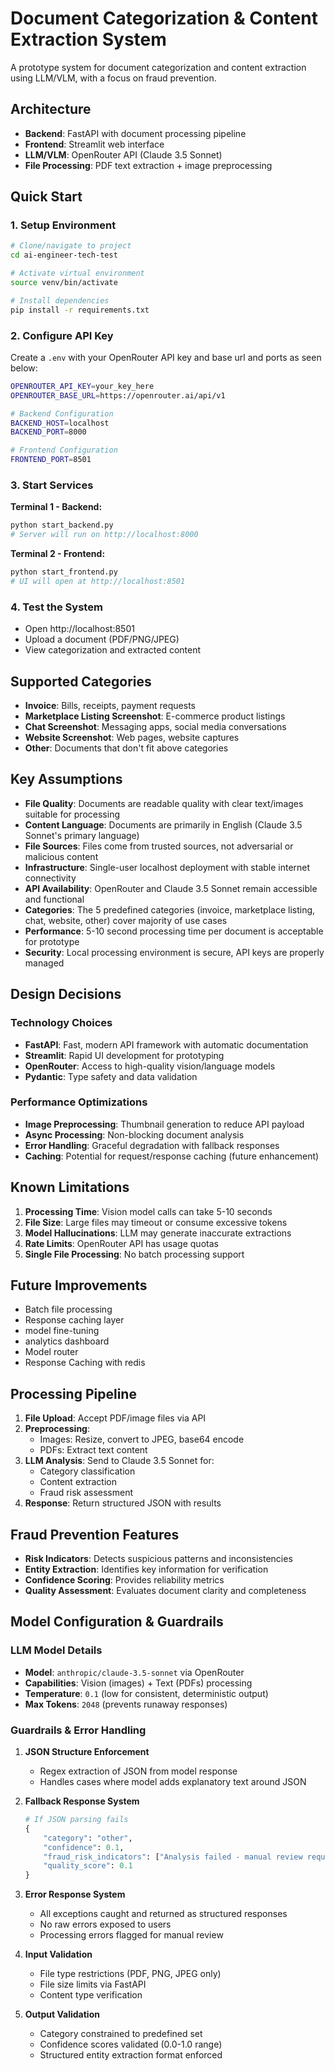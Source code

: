 # Document Categorization & Content Extraction System

A prototype system for document categorization and content extraction using LLM/VLM, with a focus on fraud prevention.

## Architecture

- **Backend**: FastAPI with document processing pipeline
- **Frontend**: Streamlit web interface  
- **LLM/VLM**: OpenRouter API (Claude 3.5 Sonnet)
- **File Processing**: PDF text extraction + image preprocessing

## Quick Start

### 1. Setup Environment
```bash
# Clone/navigate to project
cd ai-engineer-tech-test

# Activate virtual environment
source venv/bin/activate

# Install dependencies
pip install -r requirements.txt
```

### 2. Configure API Key
Create a `.env` with your OpenRouter API key and base url and ports as seen below:
```bash
OPENROUTER_API_KEY=your_key_here
OPENROUTER_BASE_URL=https://openrouter.ai/api/v1

# Backend Configuration  
BACKEND_HOST=localhost
BACKEND_PORT=8000

# Frontend Configuration
FRONTEND_PORT=8501
```

### 3. Start Services

**Terminal 1 - Backend:**
```bash
python start_backend.py
# Server will run on http://localhost:8000
```

**Terminal 2 - Frontend:**
```bash
python start_frontend.py  
# UI will open at http://localhost:8501
```

### 4. Test the System
- Open http://localhost:8501
- Upload a document (PDF/PNG/JPEG)
- View categorization and extracted content

## Supported Categories

- **Invoice**: Bills, receipts, payment requests
- **Marketplace Listing Screenshot**: E-commerce product listings
- **Chat Screenshot**: Messaging apps, social media conversations  
- **Website Screenshot**: Web pages, website captures
- **Other**: Documents that don't fit above categories

## Key Assumptions
- **File Quality**: Documents are readable quality with clear text/images suitable for processing
- **Content Language**: Documents are primarily in English (Claude 3.5 Sonnet's primary language)
- **File Sources**: Files come from trusted sources, not adversarial or malicious content
- **Infrastructure**: Single-user localhost deployment with stable internet connectivity
- **API Availability**: OpenRouter and Claude 3.5 Sonnet remain accessible and functional
- **Categories**: The 5 predefined categories (invoice, marketplace listing, chat, website, other) cover majority of use cases
- **Performance**: 5-10 second processing time per document is acceptable for prototype
- **Security**: Local processing environment is secure, API keys are properly managed

## Design Decisions

### Technology Choices
- **FastAPI**: Fast, modern API framework with automatic documentation
- **Streamlit**: Rapid UI development for prototyping
- **OpenRouter**: Access to high-quality vision/language models
- **Pydantic**: Type safety and data validation

### Performance Optimizations
- **Image Preprocessing**: Thumbnail generation to reduce API payload
- **Async Processing**: Non-blocking document analysis
- **Error Handling**: Graceful degradation with fallback responses
- **Caching**: Potential for request/response caching (future enhancement)


## Known Limitations

1. **Processing Time**: Vision model calls can take 5-10 seconds
2. **File Size**: Large files may timeout or consume excessive tokens
3. **Model Hallucinations**: LLM may generate inaccurate extractions
4. **Rate Limits**: OpenRouter API has usage quotas
5. **Single File Processing**: No batch processing support

## Future Improvements
- Batch file processing
- Response caching layer
- model fine-tuning
- analytics dashboard
- Model router
- Response Caching with redis

## Processing Pipeline

1. **File Upload**: Accept PDF/image files via API
2. **Preprocessing**: 
   - Images: Resize, convert to JPEG, base64 encode
   - PDFs: Extract text content
3. **LLM Analysis**: Send to Claude 3.5 Sonnet for:
   - Category classification
   - Content extraction
   - Fraud risk assessment
4. **Response**: Return structured JSON with results

## Fraud Prevention Features

- **Risk Indicators**: Detects suspicious patterns and inconsistencies
- **Entity Extraction**: Identifies key information for verification
- **Confidence Scoring**: Provides reliability metrics
- **Quality Assessment**: Evaluates document clarity and completeness

## Model Configuration & Guardrails

### LLM Model Details
- **Model**: `anthropic/claude-3.5-sonnet` via OpenRouter
- **Capabilities**: Vision (images) + Text (PDFs) processing
- **Temperature**: `0.1` (low for consistent, deterministic output)
- **Max Tokens**: `2048` (prevents runaway responses)


### Guardrails & Error Handling

1. **JSON Structure Enforcement**
   - Regex extraction of JSON from model response
   - Handles cases where model adds explanatory text around JSON

2. **Fallback Response System**
   ```python
   # If JSON parsing fails
   {
       "category": "other",
       "confidence": 0.1,
       "fraud_risk_indicators": ["Analysis failed - manual review required"],
       "quality_score": 0.1
   }
   ```

3. **Error Response System**
   - All exceptions caught and returned as structured responses
   - No raw errors exposed to users
   - Processing errors flagged for manual review

4. **Input Validation**
   - File type restrictions (PDF, PNG, JPEG only)
   - File size limits via FastAPI
   - Content type verification

5. **Output Validation**
   - Category constrained to predefined set
   - Confidence scores validated (0.0-1.0 range)
   - Structured entity extraction format enforced